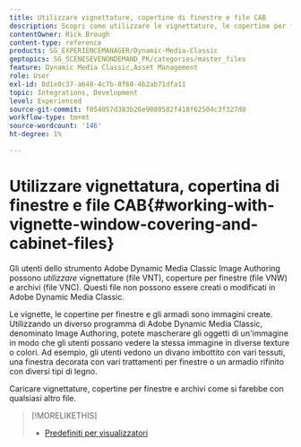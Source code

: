 ```yaml
---
title: Utilizzare vignettature, copertine di finestre e file CAB
description: Scopri come utilizzare le vignettature, le copertine per finestre e i file CAB in Adobe Dynamic Media Classic.
contentOwner: Rick Brough
content-type: reference
products: SG_EXPERIENCEMANAGER/Dynamic-Media-Classic
geptopics: SG_SCENESEVENONDEMAND_PK/categories/master_files
feature: Dynamic Media Classic,Asset Management
role: User
exl-id: 8d1e0c37-a648-4c7b-8f68-4b2ab71dfa11
topic: Integrations, Development
level: Experienced
source-git-commit: f054057d383b26e9088582f418f62504c3f327d8
workflow-type: tm+mt
source-wordcount: '146'
ht-degree: 1%

---
```


# Utilizzare vignettatura, copertina di finestre e file CAB{#working-with-vignette-window-covering-and-cabinet-files}

Gli utenti dello strumento Adobe Dynamic Media Classic Image Authoring possono *utilizzare* vignettature (file VNT), coperture per finestre (file VNW) e archivi (file VNC). Questi file non possono essere creati o modificati in Adobe Dynamic Media Classic.

Le vignette, le copertine per finestre e gli armadi sono immagini create. Utilizzando un diverso programma di Adobe Dynamic Media Classic, denominato Image Authoring, potete mascherare gli oggetti di un&#39;immagine in modo che gli utenti possano vedere la stessa immagine in diverse texture o colori. Ad esempio, gli utenti vedono un divano imbottito con vari tessuti, una finestra decorata con vari trattamenti per finestre o un armadio rifinito con diversi tipi di legno.

Caricare vignettature, copertine per finestre e archivi come si farebbe con qualsiasi altro file.

>[!MORELIKETHIS]
>
>* [Predefiniti per visualizzatori](application-setup.md#viewer_presets)
